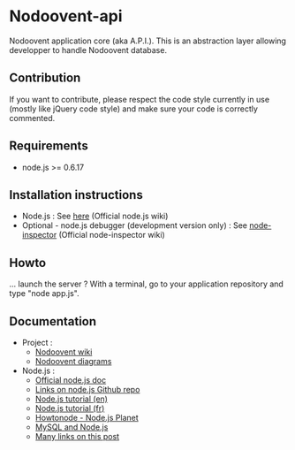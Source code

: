 # Nodoovent-api
Nodoovent application core (aka A.P.I.).
This is an abstraction layer allowing developper to handle Nodoovent database.

## Contribution
If you want to contribute, please respect the code style currently in use (mostly like jQuery code style)
and make sure your code is correctly commented.

## Requirements
* node.js >= 0.6.17

## Installation instructions
* Node.js : See [here](https://github.com/joyent/node/wiki/Installation) (Official node.js wiki)
* Optional - node.js debugger (development version only) : See [node-inspector](https://github.com/dannycoates/node-inspector/wiki/Getting-Started---from-scratch) (Official node-inspector wiki)


## Howto
... launch the server ? With a terminal, go to your application repository and type "node app.js".

## Documentation
* Project : 
	* [Nodoovent wiki](https://github.com/g4llic4/nodoovent/wiki)
	* [Nodoovent diagrams](http://simon-renoult.com/todoovent/)
* Node.js : 
	* [Official node.js doc](http://nodejs.org/api/)
	* [Links on node.js Github repo](https://github.com/joyent/node#resources-for-newcomers)
	* [Node.js tutorial (en) ](http://www.nodebeginner.org/)
	* [Node.js tutorial (fr) ](http://nodejs.developpez.com/tutoriels/javascript/node-js-livre-debutant/)
	* [Howtonode - Node.js Planet](http://howtonode.org/)
	* [MySQL and Node.js](http://www.giantflyingsaucer.com/blog/?p=2596)
	* [Many links on this post](http://stackoverflow.com/a/5511507)
